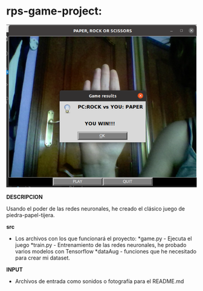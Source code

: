 # rps-game-project: 

![Alt-Text](/INPUT/game.png)

**DESCRIPCION**

Usando el poder de las redes neuronales, he creado el clásico juego de piedra-papel-tijera.

**src**

* Los archivos con los que funcionará el proyecto:
	*game.py - Ejecuta el juego
	*train.py - Entrenamiento de las redes neuronales, he probado varios modelos con Tensorflow
	*dataAug - funciones que he necesitado para crear mi dataset.

**INPUT**

* Archivos de entrada como sonidos o fotografía para el README.md


